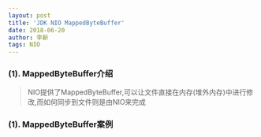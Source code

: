 ```yaml
---
layout: post
title: 'JDK NIO MappedByteBuffer'
date: 2018-06-20
author: 李新
tags: NIO
---
```


### (1). MappedByteBuffer介绍
> NIO提供了MappedByteBuffer,可以让文件直接在内存(堆外内存)中进行修改,而如何同步到文件则是由NIO来完成

### (1). MappedByteBuffer案例
```

```
